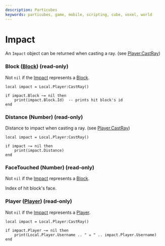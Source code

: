 ```yaml
---
description: Particubes
keywords: particubes, game, mobile, scripting, cube, voxel, world
---
```


# Impact

An `Impact` object can be returned when casting a ray. (see [Player.CastRay](/reference/Player#CastRay))

### Block ([Block](/reference/Block)) (read-only)

Not `nil` if the [Impact](/reference/Impact) represents a [Block](/reference/Block).

```
local impact = Local.Player:CastRay()

if impact.Block ~= nil then
	print(impact.Block.Id)	-- prints hit block's id
end
```

### Distance (Number) (read-only)

Distance to impact when casting a ray. (see [Player.CastRay](/reference/Player#CastRay))

```
local impact = Local.Player:CastRay()

if impact ~= nil then
	print(impact.Distance)
end
```

### FaceTouched (Number) (read-only)

Not `nil` if the [Impact](/reference/Impact) represents a [Block](/reference/Block).

Index of hit block's face.

### Player ([Player](/reference/Player)) (read-only)

Not `nil` if the [Impact](/reference/Impact) represents a [Player](/reference/Player).

```
local impact = Local.Player:CastRay()

if impact.Player ~= nil then
	print(Local.Player.Username .. " ☠️ " .. impact.Player.Username)
end
```


